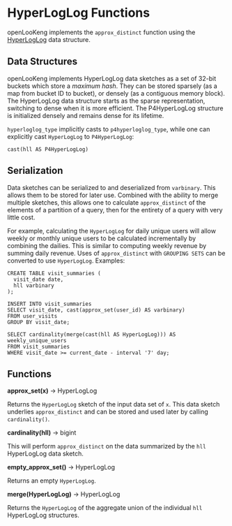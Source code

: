 HyperLogLog Functions
=====================

openLooKeng implements the `approx_distinct` function using the [HyperLogLog](https://en.wikipedia.org/wiki/HyperLogLog) data structure.

Data Structures
---------------

openLooKeng implements HyperLogLog data sketches as a set of 32-bit buckets which store a *maximum hash*. They can be stored sparsely (as a map from bucket ID to bucket), or densely (as a contiguous memory block). The
HyperLogLog data structure starts as the sparse representation, switching to dense when it is more efficient. The P4HyperLogLog structure is initialized densely and remains dense for its lifetime.

`hyperloglog_type` implicitly casts to `p4hyperloglog_type`, while one can explicitly cast `HyperLogLog` to `P4HyperLogLog`:

    cast(hll AS P4HyperLogLog)

Serialization
-------------

Data sketches can be serialized to and deserialized from `varbinary`. This allows them to be stored for later use. Combined with the ability  to merge multiple sketches, this allows one to calculate `approx_distinct` of the elements of a partition of a query, then for the entirety of a query with very little
cost.

For example, calculating the `HyperLogLog` for daily unique users will allow weekly or monthly unique users to be calculated incrementally by combining the dailies. This is similar to computing weekly revenue by
summing daily revenue. Uses of `approx_distinct` with `GROUPING SETS` can be converted to use `HyperLogLog`.
Examples:

    CREATE TABLE visit_summaries (
      visit_date date,
      hll varbinary
    );
    
    INSERT INTO visit_summaries
    SELECT visit_date, cast(approx_set(user_id) AS varbinary)
    FROM user_visits
    GROUP BY visit_date;
    
    SELECT cardinality(merge(cast(hll AS HyperLogLog))) AS weekly_unique_users
    FROM visit_summaries
    WHERE visit_date >= current_date - interval '7' day;

Functions
---------

**approx\_set(x)** -\> HyperLogLog

Returns the `HyperLogLog` sketch of the input data set of `x`. This data sketch underlies `approx_distinct` and can be stored and used later by calling `cardinality()`.


**cardinality(hll)** -\> bigint

This will perform `approx_distinct` on the data summarized by the `hll` HyperLogLog data sketch.


**empty\_approx\_set()** -\> HyperLogLog

Returns an empty `HyperLogLog`.


**merge(HyperLogLog)** -\> HyperLogLog

Returns the `HyperLogLog` of the aggregate union of the individual `hll` HyperLogLog structures.

